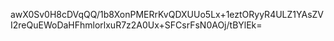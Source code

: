 awX0Sv0H8cDVqQQ/1b8XonPMERrKvQDXUUo5Lx+1eztORyyR4ULZ1YAsZVI2reQuEWoDaHFhmlorlxuR7z2A0Ux+SFCsrFsN0AOj/tBYlEk=
